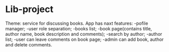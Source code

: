 # Lib-project
Theme: service for discussing books.
App has naxt features:
-pofile manager;
-user role separation;
-books list;
-book page(contains title, author name, book description and comments);
-search by author;
-author list;
-user can leave comments on book page;
-admin can add book, author and delete comments.
